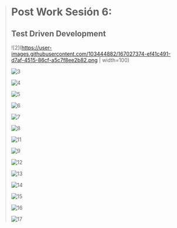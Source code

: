> # Post Work Sesión 6:
> ## Test Driven Development
>
>![2](https://user-images.githubusercontent.com/103444882/167027374-ef41c491-d7af-4515-86cf-a5c7f8ee2b82.png  | width=100)
>
>![3](https://user-images.githubusercontent.com/103444882/167027377-54d0a6e2-330e-42a1-b6da-0ac8a0da6a31.png)
>
>![4](https://user-images.githubusercontent.com/103444882/167027378-68ff2c59-d3fe-4dda-8543-e2992592c24d.png)
>>
>![5](https://user-images.githubusercontent.com/103444882/167027379-53e2319b-99dd-4d00-9df0-65485715149b.png)
>
>![6](https://user-images.githubusercontent.com/103444882/167027389-1066f977-8f1a-476c-a125-f72fa9ea6e37.png)
>
>![7](https://user-images.githubusercontent.com/103444882/167027390-bb72b05e-14eb-473e-959a-e133b3ce829d.png)
>
>![8](https://user-images.githubusercontent.com/103444882/167027392-fcea7139-2271-417b-a5f3-70627f2e1a84.png)
>
>![11](https://user-images.githubusercontent.com/103444882/167027399-22a9f536-40bd-4817-a36f-ebddd77b52ae.png)
>
>![9](https://user-images.githubusercontent.com/103444882/167027394-311d6278-62e9-455d-9787-3b5ac11b13b9.png)
>
>![12](https://user-images.githubusercontent.com/103444882/167027405-3a6744b3-9726-4a5d-b096-49158fa83060.png)
>
>![13](https://user-images.githubusercontent.com/103444882/167027408-8f0fed0a-c08d-43d8-b565-5dac794eb287.png)
>
>![14](https://user-images.githubusercontent.com/103444882/167027414-8bfa5e16-862d-494a-8eb1-48897b115ae5.png)
>
>![15](https://user-images.githubusercontent.com/103444882/167027416-10643b39-b53f-4c07-884b-e470aa6d2aac.png)
>
>![16](https://user-images.githubusercontent.com/103444882/167027420-756b290f-3244-4636-bc1f-d21624932fca.png)
>
>![17](https://user-images.githubusercontent.com/103444882/167027703-bf8d80de-da3c-4d5b-9663-e33acc283ef9.png)
>
